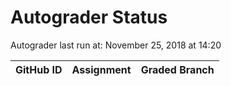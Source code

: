 # Autograder Status
Autograder last run at: November 25, 2018 at 14:20

| GitHub ID | Assignment | Graded Branch |
|-----------|------------|---------------|
